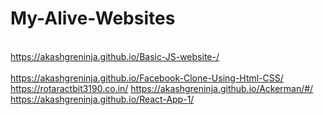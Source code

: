 # My-Alive-Websites

<br>https://akashgreninja.github.io/Basic-JS-website-/</br>
<br>https://akashgreninja.github.io/Facebook-Clone-Using-Html-CSS/</br>
https://rotaractbit3190.co.in/
https://akashgreninja.github.io/Ackerman/#/
https://akashgreninja.github.io/React-App-1/
